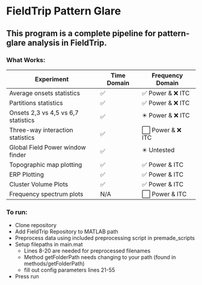 # FieldTrip Pattern Glare
## This program is a complete pipeline for pattern-glare analysis in FieldTrip.
### What Works:
Experiment  | Time Domain  | Frequency Domain
------------- | ------------- | -------------
Average onsets statistics | ✅| ✅ Power & ❌ ITC
Partitions statistics | ✅| ✅ Power & ❌ ITC
Onsets 2,3 vs 4,5 vs 6,7 statistics | ✅| ✴️ Power & ❌ ITC
Three-way interaction statistics | ✅| ⬜️ Power & ❌ ITC
Global Field Power window finder | ✅| ✴️ Untested
Topographic map plotting | ✅| ✅ Power & ITC
ERP Plotting | ✅| ✅ Power & ITC
Cluster Volume Plots | ✅| ✅ Power & ITC
Frequency spectrum plots | N/A| ⬜️ Power & ITC

### To run:
* Clone repository
* Add FieldTrip Repository to MATLAB path
* Preprocess data using included preprocessing script in premade_scripts
* Setup filepaths in main.mat 
  * Lines 8-20 are needed for preprocessed filenames
  * Method getFolderPath needs changing to your path (found in methods/getFolderPath)
  * fill out config parameters lines 21-55
* Press run
